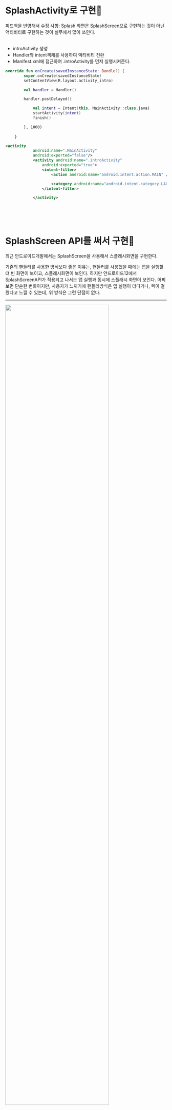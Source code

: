 # SplashActivity로 구현📌

<div>피드백을 반영해서 수정 사항: Splash 화면은 SplashScreen으로 구현하는 것이 아닌 액티비티로 구현하는 것이 실무에서 많이 쓰인다.</div>

</br>

* introActivity 생성
* Handler와 intent객체를 사용하여 액티비티 전환
* Manifest.xml에 접근하여 .introActivity를 먼저 실행시켜준다.


~~~kotlin
override fun onCreate(savedInstanceState: Bundle?) {
        super.onCreate(savedInstanceState)
        setContentView(R.layout.activity_intro)

        val handler = Handler()

        handler.postDelayed({

            val intent = Intent(this, MainActivity::class.java)
            startActivity(intent)
            finish()

        }, 1000)
        
    }
~~~


~~~xml
<activity
            android:name=".MainActivity"
            android:exported="false"/>
            <activity android:name=".introActivity"
                android:exported="true">
                <intent-filter>
                    <action android:name="android.intent.action.MAIN" />

                    <category android:name="android.intent.category.LAUNCHER" />
                </intent-filter>

            </activity>
~~~
</br></br></br>
# SplashScreen API를 써서 구현📌
최근 안드로이드개발에서는 SplashScreen을 사용해서 스플래시화면을 구현한다.

기존의 핸들러를 사용한 방식보다 좋은 이유는, 핸들러를 사용했을 때에는 앱을 실행할떄 빈 화면이 보이고, 스플래시화면이 보인다. 하지만 안드로이드12에서 SplashScreenAPI가 적용되고 나서는
앱 실행과 동시에 스플래시 화면이 보인다. 어찌보면 단순한 변화이지만, 사용자가 느끼기에 핸들러방식은 앱 실행이 더디거나, 렉이 걸렸다고 느낄 수 있는데, 위 방식은 그런 단점이 없다.

---


<img width = "80%" src =  "https://github.com/OhJunYoung21/Running_App/assets/81908471/3f070b52-3cb5-48af-bc7c-dd9854ec7160"/>

<div>구현단계</div>
</br></br>
* res/values/theme에 들어가서 Theme을 설정해준다.
* Manifest.xml에서 MainActivity의 Theme을 Theme.running.Splash로 선언해줍니다.
* onCreate아래에서 스플래시 함수를 초기화시켜줍니다.

~~~xml
<style name="Theme.running.Splash" parent="Theme.SplashScreen">
        <item name="windowSplashScreenBackground">@color/material_dynamic_primary90</item>
        <item name="windowSplashScreenAnimatedIcon">@drawable/run</item>
        <item name="windowSplashScreenAnimationDuration">700</item>
        <item name="postSplashScreenTheme">@style/Base.Theme.Running_Beta</item>
    </style>
~~~

~~~xml
<activity
            android:name=".MainActivity"
            android:exported="true"
            android:theme="@style/Theme.running.Splash">
            <intent-filter>
                <action android:name="android.intent.action.MAIN" />
                <category android:name="android.intent.category.LAUNCHER" />
            </intent-filter>
        </activity>
~~~

~~~kotlin
override fun onCreate(savedInstanceState: Bundle?) {
        installSplashScreen()
        super.onCreate(savedInstanceState)
        setContentView(R.layout.activity_main)
    }
~~~
<div>installSplashScreen()을 해주지 않으면 함수가 없기 때문에 스플래시 화면이 나타나지 않습니다. 어찌보면 당연한 소리인게, 스플래시 화면을 보여주려면 스플래시 함수가 필요한데, 함수가 없으면 당연히 화면을 보여줄 수 없다는 소리이다.</div>
